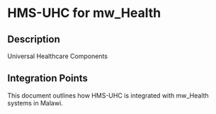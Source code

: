# HMS-UHC for mw_Health

## Description

Universal Healthcare Components

## Integration Points

This document outlines how HMS-UHC is integrated with mw_Health systems in Malawi.
